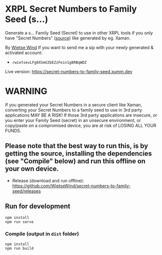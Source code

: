 # XRPL Secret Numbers to Family Seed (s...)

Generate a s... Family Seed (Secret) to use in other XRPL tools if you only have "Secret Numbers"
([source](https://github.com/WietseWind/xrpl-secret-numbers)) like generated by eg. Xaman.

By [Wietse Wind](https://wietse.com)
If you want to send me a sip with your newly generated & activated account:
  - `rwietsevLFg8XSmG3bEZzFein1g8RBqWDZ`

Live version: https://secret-numbers-to-family-seed.xumm.dev

# WARNING

If you generated your Secret Numbers in a secure client like Xaman, converting your Secret Numbers to
a family seed to use in 3rd party applications MAY BE A RISK! If those 3rd party applications are
insecure, or you enter your Family Seed (secret) in an unsecure environment, or copy/paste on a
compromised device, you are at risk of LOSING ALL YOUR FUNDS.

## Please note that the best way to run this, is by getting the source, installing the dependencies (see "Compile" below) and run this offline on your own device.

- Release (download and run offline): https://github.com/WietseWind/secret-numbers-to-family-seed/releases

## Run for development
```
npm install
npm run serve
```

### Compile (output in `dist` folder)
```
npm install
npm run build
```
